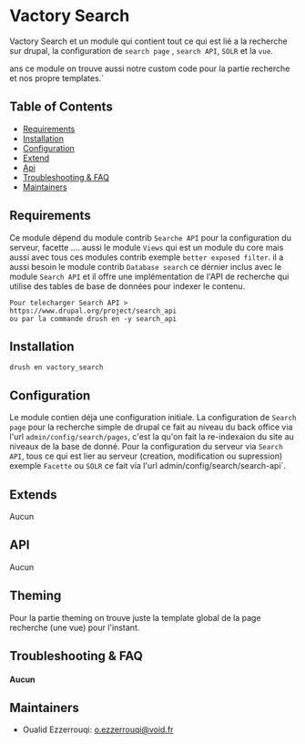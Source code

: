 # Vactory Search

Vactory Search et un module qui contient tout ce qui est lié a la recherche sur drupal, la configuration de `search page` , `search API`, `SOLR` et la `vue`.

ans ce module on trouve aussi notre custom code pour la partie recherche et nos propre templates.`

## Table of Contents
 * [Requirements](#requirements)
 * [Installation](#installation)
 * [Configuration](#configuration)
 * [Extend](#extend)
 * [Api](#api)
 * [Troubleshooting & FAQ](#troubleshooting-faq)
 * [Maintainers](#maintainers)

## Requirements

Ce module dépend du module contrib `Searche API` pour la configuration du serveur, facette ....
aussi le module `Views` qui est un module du core mais aussi avec tous ces modules contrib exemple `better exposed filter`.
il a aussi besoin le module contrib `Database search` ce dérnier inclus avec le module `Search API` et il offre une implémentation de l'API de recherche qui utilise des tables de base de données pour indexer le contenu.

```hint|directive
Pour telecharger Search API > https://www.drupal.org/project/search_api
ou par la commande drush en -y search_api
```

## Installation

    drush en vactory_search

## Configuration

Le module contien déja une configuration initiale.
La configuration de `Search page` pour la recherche simple de drupal ce fait au niveau du back office via l'url `admin/config/search/pages`, c'est la qu'on fait la re-indexaion du site au niveaux de la base de donné.
Pour la configuration du serveur via `Search API`, tous ce qui est lier au serveur (creation, modification ou supression) exemple `Facette` ou `SOLR` ce fait via l'url admin/config/search/search-api`.

## Extends
Aucun

##  API
Aucun

## Theming

Pour la partie theming on trouve juste la template global de la page recherche (une vue) pour l'instant.

## Troubleshooting & FAQ
#### Aucun

## Maintainers

* Oualid Ezzerrouqi: <o.ezzerrouqi@void.fr>
